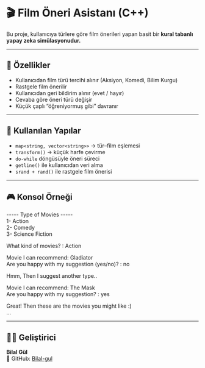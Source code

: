 # 🎬 Film Öneri Asistanı (C++)

Bu proje, kullanıcıya türlere göre film önerileri yapan basit bir **kural tabanlı yapay zeka simülasyonudur.**

---

## 📌 Özellikler

- Kullanıcıdan film türü tercihi alınır (Aksiyon, Komedi, Bilim Kurgu)
- Rastgele film önerilir
- Kullanıcıdan geri bildirim alınır (evet / hayır)
- Cevaba göre öneri türü değişir
- Küçük çaplı “öğreniyormuş gibi” davranır

---

## 🧠 Kullanılan Yapılar

- `map<string, vector<string>>` → tür–film eşlemesi  
- `transform()` → küçük harfe çevirme  
- `do-while` döngüsüyle öneri süreci  
- `getline()` ile kullanıcıdan veri alma  
- `srand + rand()` ile rastgele film önerisi

---

## 🎮 Konsol Örneği

----- Type of Movies -----  
1- Action      
2- Comedy     
3- Science Fiction    

What kind of movies? : Action

Movie I can recommend: Gladiator      
Are you happy with my suggestion (yes/no)? : no       

Hmm, Then I suggest another type..    

Movie I can recommend: The Mask    
Are you happy with my suggestion? : yes    

Great! Then these are the movies you might like :)     
...   


---

## 🧑‍💻 Geliştirici

**Bilal Gül**  
📁 GitHub: [Bilal-gul](https://github.com/Bilal-gul)
